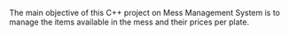 The main objective of this C++ project on Mess Management System is to manage the items available in the mess and their prices per plate.

